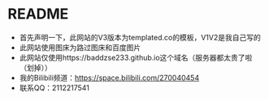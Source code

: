 # README
* 首先声明一下，此网站的V3版本为templated.co的模板，V1V2是我自己写的
* 此网站使用图床为路过图床和百度图片
* 此网站仅使用https://baddzse233.github.io这个域名（服务器都太贵了啦（划掉））
* 我的Bilibili频道：https://space.bilibili.com/270040454
* 联系QQ：2112217541
